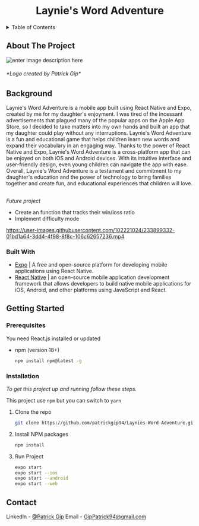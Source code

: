 


<!-- PROJECT LOGO -->
<br />
<div align="center">

<h1>Laynie's Word Adventure</h1>
</div>


<!-- TABLE OF CONTENTS -->
<details>
  <summary>Table of Contents</summary>
  <ol>
    <li>
      <a href="#about-the-project">About The Project</a>
      <ul>
        <li><a href="#built-with">Built With</a></li>
      </ul>
    </li>
    <li>
      <a href="#getting-started">Getting Started</a>
      <ul>
        <li><a href="#prerequisites">Prerequisites</a></li>
        <li><a href="#installation">Installation</a></li>
      </ul>
    </li>
    <li><a href="#contact">Contact</a></li>
  </ol>
</details>


<!-- ABOUT THE PROJECT -->
## About The Project
![enter image description here](https://i.imgur.com/7QFknD8.png)

<h6>*Logo created by Patrick Gip*</h6>
 
 ## Background
Laynie's Word Adventure is a mobile app built using React Native and Expo, created by me for my daughter's enjoyment. I was tired of the incessant advertisements that plagued many of the popular apps on the Apple App Store, so I decided to take matters into my own hands and built an app that my daughter could play without any interruptions. Laynie's Word Adventure is a fun and educational game that helps children learn new words and expand their vocabulary in an engaging way. Thanks to the power of React Native and Expo, Laynie's Word Adventure is a cross-platform app that can be enjoyed on both iOS and Android devices. With its intuitive interface and user-friendly design, even young children can navigate the app with ease. Overall, Laynie's Word Adventure is a testament and commitment to my daughter's education and the power of technology to bring families together and create fun, and educational experiences that children will love.

##
*Future project*
- Create an function that tracks their win/loss ratio
- Implement difficulty mode


https://user-images.githubusercontent.com/102221024/233899332-01bd1a64-3dd4-4f98-8f8c-106c62657236.mp4


### Built With

* [Expo](https://docs.expo.dev/) | A free and open-source platform for developing mobile applications using React Native.
* [React Native](https://reactnative.dev/docs/environment-setup) | an open-source mobile application development framework that allows developers to build native mobile applications for iOS, Android, and other platforms using JavaScript and React.


<!-- GETTING STARTED -->
## Getting Started

### Prerequisites

You need React.js installed or updated

* npm (version 18+)
  ```sh
  npm install npm@latest -g
  ```

### Installation

_To get this project up and running follow these steps._

This project use `npm` but you can switch to `yarn`

1. Clone the repo
   ```sh
   git clone https://github.com/patrickgip94/Laynies-Word-Adventure.git
   ```
2. Install NPM packages
   ```sh
   npm install
   ```

3. Run Project
   ```sh
   expo start
   expo start --ios
   expo start --android
   expo start --web 
   ```


<!-- CONTACT -->
## Contact

Linkedln - [@Patrick Gip](https://www.linkedin.com/in/patrickgip94/)
Email - GipPatrick94@gmail.com
